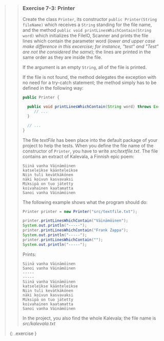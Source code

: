 >> ### Exercise 7-3: Printer
>>
>> Create the class `Printer`, its constructor `public Printer(String fileName)` which receives a `String` standing for the file name, and the method `public void printLinesWhichContain(String word)` which initializes the FileIO, Scanner and prints the file lines which contain the parameter word (*lower and upper case make difference in this excercise; for instance, "test" and "Test" are not the considered the same*); the lines are printed in the same order as they are inside the file.
>>
>>If the argument is an empty `String`, all of the file is printed.
>>
>>If the file is not found, the method delegates the exception with no need for a try-catch statement; the method simply has to be defined in the following way:
>>
>>```java
>>public Printer {
>>
>>   public void printLinesWhichContain(String word) throws Exception {
>>      // ...
>>   }
>>
>>   // ...
>>}
>>```
>>
>>The file *textFile* has been place into the default package of your project to help the tests. When you define the file name of the constructor of `Printer`, you have to write *src/textfile.txt*. The file contains an extract of Kalevala, a Finnish epic poem:
>>
>>```output
>>Siinä vanha Väinämöinen
>>katseleikse käänteleikse
>>Niin tuli kevätkäkönen
>>näki koivun kasvavaksi
>>Miksipä on tuo jätetty
>>koivahainen kaatamatta
>>Sanoi vanha Väinämöinen
>>```
>>
>>The following example shows what the program should do:
>>
>>```java
>>Printer printer = new Printer("src/textfile.txt");
>>
>>printer.printLinesWhichContain("Väinämöinen");
>>System.out.println("-----");
>>printer.printLinesWhichContain("Frank Zappa");
>>System.out.println("-----");
>>printer.printLinesWhichContain("");
>>System.out.println("-----");
>>```
>>
>>Prints:
>>
>>```output
>>Siinä vanha Väinämöinen
>>Sanoi vanha Väinämöinen
>>-----
>>-----
>>Siinä vanha Väinämöinen
>>katseleikse käänteleikse
>>Niin tuli kevätkäkönen
>>näki koivun kasvavaksi
>>Miksipä on tuo jätetty
>>koivahainen kaatamatta
>>Sanoi vanha Väinämöinen
>>```
>>
>>In the project, you also find the whole Kalevala; the file name is *src/kalevala.txt*
>>
>{: .exercise }
